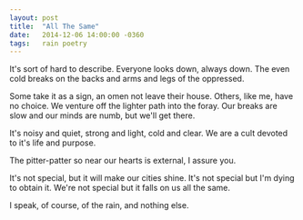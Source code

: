 ```yaml
---
layout: post
title:  "All The Same"
date:   2014-12-06 14:00:00 -0360
tags:   rain poetry
---
```


It's sort of hard to describe.
Everyone looks down, always down. The even cold breaks on the backs and arms and legs of the oppressed.

Some take it as a sign, an omen not leave their house. Others, like me, have no choice. We venture off the lighter path into the foray. Our breaks are slow and our minds are numb, but we'll get there.

It's noisy and quiet, strong and light, cold and clear. We are a cult devoted to it's life and purpose.

The pitter-patter so near our hearts is external, I assure you.

It's not special, but it will make our cities shine. It's not special but I'm dying to obtain it. We're not special but it falls on us all the same.

I speak, of course, of the rain, and nothing else.
